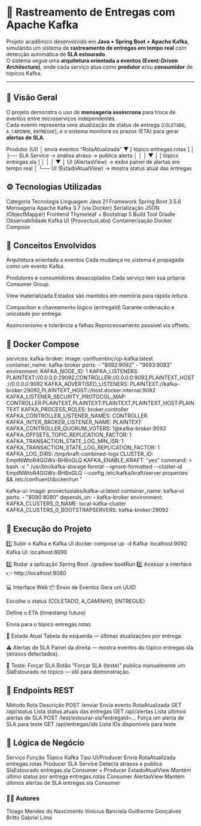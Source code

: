 # 🚚 Rastreamento de Entregas com Apache Kafka

Projeto acadêmico desenvolvido em **Java + Spring Boot + Apache Kafka**, simulando um sistema de **rastreamento de entregas em tempo real** com detecção automática de **SLA estourado**.  
O sistema segue uma **arquitetura orientada a eventos (Event-Driven Architecture)**, onde cada serviço atua como **produtor** e/ou **consumidor** de tópicos Kafka.

---

## 🧩 Visão Geral

O projeto demonstra o uso de **mensageria assíncrona** para troca de eventos entre microserviços independentes.  
Cada evento representa uma atualização de status de entrega (`COLETADO`, `A_CAMINHO`, `ENTREGUE`), e o sistema monitora os prazos (ETA) para gerar **alertas de SLA**.

Produtor (UI)
   │ envia eventos "RotaAtualizada"
   ▼
[ tópico entregas.rotas ]
   │
   ├── SLA Service → analisa atraso → publica alerta
   │       │
   │       ▼
   │   [ tópico entregas.sla ]
   │           │
   │           ▼
   │     UI (AlertasView) → exibe painel de alertas em tempo real
   │
   └── UI (EstadoAtualView) → mostra status atual das entregas

## ⚙️ Tecnologias Utilizadas
Categoria	Tecnologia
Linguagem	Java 21
Framework	Spring Boot 3.5.6
Mensageria	Apache Kafka 3.7 (via Docker)
Serialização	JSON (ObjectMapper)
Frontend	Thymeleaf + Bootstrap 5
Build Tool	Gradle
Observabilidade	Kafka UI (ProvectusLabs)
Containerização	Docker Compose

## 🧠 Conceitos Envolvidos
Arquitetura orientada a eventos
Cada mudança no sistema é propagada como um evento Kafka.

Produtores e consumidores desacoplados
Cada serviço tem sua própria Consumer Group.

View materializada
Estados são mantidos em memória para rápida leitura.

Compaction e chaveamento lógico (entregaId)
Garante ordenação e unicidade por entrega.

Assincronismo e tolerância a falhas
Reprocessamento possível via offsets.


## 🐳 Docker Compose
services:
  kafka-broker:
    image: confluentinc/cp-kafka:latest
    container_name: kafka-broker
    ports:
      - "9092:9092"
      - "9093:9093"
    environment:
      KAFKA_NODE_ID: 1
      KAFKA_LISTENERS: PLAINTEXT://0.0.0.0:29092,CONTROLLER://0.0.0.0:9093,PLAINTEXT_HOST://0.0.0.0:9092
      KAFKA_ADVERTISED_LISTENERS: PLAINTEXT://kafka-broker:29092,PLAINTEXT_HOST://host.docker.internal:9092
      KAFKA_LISTENER_SECURITY_PROTOCOL_MAP: CONTROLLER:PLAINTEXT,PLAINTEXT:PLAINTEXT,PLAINTEXT_HOST:PLAINTEXT
      KAFKA_PROCESS_ROLES: broker,controller
      KAFKA_CONTROLLER_LISTENER_NAMES: CONTROLLER
      KAFKA_INTER_BROKER_LISTENER_NAME: PLAINTEXT
      KAFKA_CONTROLLER_QUORUM_VOTERS: 1@kafka-broker:9093
      KAFKA_OFFSETS_TOPIC_REPLICATION_FACTOR: 1
      KAFKA_TRANSACTION_STATE_LOG_MIN_ISR: 1
      KAFKA_TRANSACTION_STATE_LOG_REPLICATION_FACTOR: 1
      KAFKA_LOG_DIRS: /tmp/kraft-combined-logs
      CLUSTER_ID: EmptNWtoR4GGWx-BH6nGLQ
      KAFKA_ENABLE_KRAFT: "yes"
    command: >
      bash -c "
        /usr/bin/kafka-storage format --ignore-formatted --cluster-id EmptNWtoR4GGWx-BH6nGLQ --config /etc/kafka/kraft/server.properties &&
        /etc/confluent/docker/run
      "

  kafka-ui:
    image: provectuslabs/kafka-ui:latest
    container_name: kafka-ui
    ports:
      - "8090:8080"
    depends_on:
      - kafka-broker
    environment:
      KAFKA_CLUSTERS_0_NAME: local-kafka-cluster
      KAFKA_CLUSTERS_0_BOOTSTRAPSERVERS: kafka-broker:29092


## 🚀 Execução do Projeto
1️⃣ Subir o Kafka e Kafka UI
docker compose up -d
Kafka: localhost:9092
Kafka UI: localhost:8090

2️⃣ Rodar a aplicação Spring Boot
./gradlew bootRun
3️⃣ Acessar a interface
👉 http://localhost:8080

💻 Interface Web
📦 Envio de Eventos
Gera um UUID

Escolhe o status (COLETADO, A_CAMINHO, ENTREGUE)

Define o ETA (timestamp futuro)

Envia para o tópico entregas.rotas

🧾 Estado Atual
Tabela da esquerda — últimas atualizações por entrega.

⚠️ Alertas de SLA
Painel da direita — mostra eventos do tópico entregas.sla (atrasos detectados).

🧪 Teste: Forçar SLA
Botão “Forçar SLA (teste)” publica manualmente um SlaEstourado no tópico — útil para demonstração.

## 📡 Endpoints REST
Método	Rota	Descrição
POST	/enviar	Envia evento RotaAtualizada
GET	/api/status	Lista status atuais das entregas
GET	/api/alertas	Lista últimos alertas de SLA
POST	/test/estourar-sla?entregaId=...	Força um alerta de SLA para teste
GET	/api/entregas/ids	Lista IDs disponíveis para teste

## 🧠 Lógica de Negócio
Serviço	Função	Tópico Kafka	Tipo
UI/Producer	Envia RotaAtualizada	entregas.rotas	Producer
SLA Service	Detecta atrasos e publica SlaEstourado	entregas.sla	Consumer + Producer
EstadoAtualView	Mantém último status por entrega	entregas.rotas	Consumer
AlertasView	Mantém últimos alertas de SLA	entregas.sla	Consumer

### 👨‍💻 Autores

Thiago Mendes do Nascimento
Vinicius Banciela
Guilherme Gonçalves Britto
Gabriel Lima
